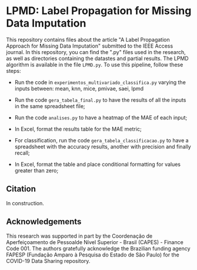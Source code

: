 # LPMD: Label Propagation for Missing Data Imputation

This repository contains files about the article "A Label Propagation Approach for Missing Data Imputation" submitted to the IEEE Access journal. In this repository, you can find the ".py" files used in the research, as well as directories containing the datastes and partial results. The LPMD algorithm is available in the file  ```LPMD.py```. To use this pipeline, follow these steps:

- Run the code in ```experimentos_multivariado_classifica.py``` varying the inputs between: mean, knn, mice, pmivae, saei, lpmd

- Run the code ```gera_tabela_final.py``` to have the results of all the inputs in the same spreadsheet file;
  
- Run the code ```analises.py``` to have a heatmap of the MAE of each input;
  
- In Excel, format the results table for the MAE metric;

- For classification, run the code ```gera_tabela_classificacao.py``` to have a spreadsheet with the accuracy results, another with precision and finally recall;
  
- In Excel, format the table and place conditional formatting for values ​​greater than zero;

## Citation
In construction.

## Acknowledgements
This research was supported in part by the Coordenação de Aperfeiçoamento de Pessoalde Nível Superior - Brasil (CAPES) - Finance Code 001. The authors gratefully acknowledge the Brazilian funding agency FAPESP (Fundação Amparo à Pesquisa do Estado de São Paulo) for the COVID-19 Data Sharing repository.

